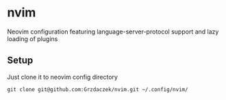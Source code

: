 # nvim
Neovim configuration featuring language-server-protocol support and lazy loading of plugins

## Setup
Just clone it to neovim config directory
```
git clone git@github.com:Grzdaczek/nvim.git ~/.config/nvim/
```
